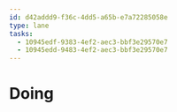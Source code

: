 ```yaml
---
id: d42addd9-f36c-4dd5-a65b-e7a72285058e
type: lane
tasks:
  - 10945edf-9383-4ef2-aec3-bbf3e29570e7
  - 10945edd-9483-4ef2-aec3-bbf3e29570e7
---
```


# Doing
